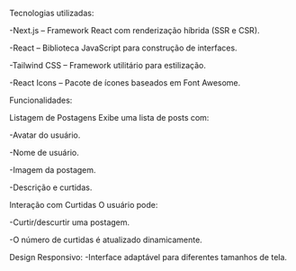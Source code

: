 Tecnologias utilizadas:

-Next.js – Framework React com renderização híbrida (SSR e CSR).

-React – Biblioteca JavaScript para construção de interfaces.

-Tailwind CSS – Framework utilitário para estilização.

-React Icons – Pacote de ícones baseados em Font Awesome.

Funcionalidades:

Listagem de Postagens
Exibe uma lista de posts com:

-Avatar do usuário.

-Nome de usuário.

-Imagem da postagem.

-Descrição e curtidas.

Interação com Curtidas
O usuário pode:

-Curtir/descurtir uma postagem.

-O número de curtidas é atualizado dinamicamente.

Design Responsivo:
-Interface adaptável para diferentes tamanhos de tela.
